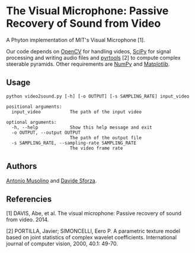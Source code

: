 # The Visual Microphone: Passive Recovery of Sound from Video

A Phyton implementation of MIT's Visual Microphone [1].

Our code depends on [OpenCV](https://opencv.org/) for handling videos, [SciPy](https://www.scipy.org/) for signal processing and writing audio files and [pyrtools](https://github.com/LabForComputationalVision/pyrtools) [2] to compute complex steerable pyramids. Other requirements are [NumPy](https://numpy.org/) and [Matplotlib](https://matplotlib.org/).


## Usage
`
python video2sound.py [-h] [-o OUTPUT] [-s SAMPLING_RATE] input_video
`
```
positional arguments:
  input_video           The path of the input video

optional arguments:
  -h, --help            Show this help message and exit
  -o OUTPUT, --output OUTPUT
                        The path of the output file
  -s SAMPLING_RATE, --sampling-rate SAMPLING_RATE
                        The video frame rate
```


## Authors
[Antonio Musolino](https://github.com/antoniomuso/) and [Davide Sforza](https://github.com/dsforza96).


## Referencies

[1] DAVIS, Abe, et al. The visual microphone: Passive recovery of sound from video. 2014.

[2] PORTILLA, Javier; SIMONCELLI, Eero P. A parametric texture model based on joint statistics of complex wavelet coefficients. International journal of computer vision, 2000, 40.1: 49-70.